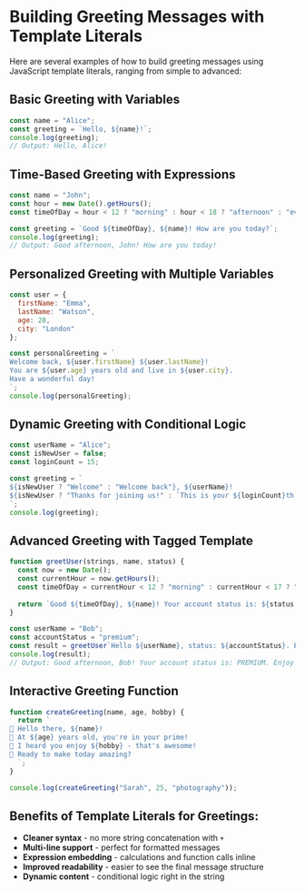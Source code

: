 # Building Greeting Messages with Template Literals

Here are several examples of how to build greeting messages using JavaScript template literals, ranging from simple to advanced:

## Basic Greeting with Variables

```js
const name = "Alice";
const greeting = `Hello, ${name}!`;
console.log(greeting);
// Output: Hello, Alice!
```

## Time-Based Greeting with Expressions

```js
const name = "John";
const hour = new Date().getHours();
const timeOfDay = hour < 12 ? "morning" : hour < 18 ? "afternoon" : "evening";

const greeting = `Good ${timeOfDay}, ${name}! How are you today?`;
console.log(greeting);
// Output: Good afternoon, John! How are you today!
```

## Personalized Greeting with Multiple Variables

```js
const user = {
  firstName: "Emma",
  lastName: "Watson", 
  age: 28,
  city: "London"
};

const personalGreeting = `
Welcome back, ${user.firstName} ${user.lastName}!
You are ${user.age} years old and live in ${user.city}.
Have a wonderful day!
`;
console.log(personalGreeting);
```

## Dynamic Greeting with Conditional Logic

```js
const userName = "Alice";
const isNewUser = false;
const loginCount = 15;

const greeting = `
${isNewUser ? "Welcome" : "Welcome back"}, ${userName}!
${isNewUser ? "Thanks for joining us!" : `This is your ${loginCount}th visit.`}
`;
console.log(greeting);
```

## Advanced Greeting with Tagged Template

```js
function greetUser(strings, name, status) {
  const now = new Date();
  const currentHour = now.getHours();
  const timeOfDay = currentHour < 12 ? "morning" : currentHour < 17 ? "afternoon" : "evening";
  
  return `Good ${timeOfDay}, ${name}! Your account status is: ${status.toUpperCase()}${strings[2]}`;
}

const userName = "Bob";
const accountStatus = "premium";
const result = greetUser`Hello ${userName}, status: ${accountStatus}. Enjoy your session!`;
console.log(result);
// Output: Good afternoon, Bob! Your account status is: PREMIUM. Enjoy your session!
```

## Interactive Greeting Function

```js
function createGreeting(name, age, hobby) {
  return `
🌟 Hello there, ${name}!
📅 At ${age} years old, you're in your prime!
🎯 I heard you enjoy ${hobby} - that's awesome!
🚀 Ready to make today amazing?
  `;
}

console.log(createGreeting("Sarah", 25, "photography"));
```

## Benefits of Template Literals for Greetings:

- **Cleaner syntax** - no more string concatenation with `+`
- **Multi-line support** - perfect for formatted messages
- **Expression embedding** - calculations and function calls inline
- **Improved readability** - easier to see the final message structure
- **Dynamic content** - conditional logic right in the string
